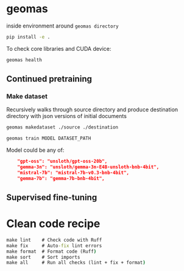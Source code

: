 # geomas

inside environment around `geomas directory`
```bash
pip install -e .
```

To check core libraries and CUDA device:

```bash
geomas health
```

## Continued pretraining

### Make dataset
Recursively walks through source directory and produce destination directory with json versions of initial documents

```bash
geomas makedataset ./source ./destination
```

```bash
geomas train MODEL DATASET_PATH
```

Model could be any of:

```json
    "gpt-oss": "unsloth/gpt-oss-20b",
    "gemma-3n": "unsloth/gemma-3n-E4B-unsloth-bnb-4bit",
    "mistral-7b": "mistral-7b-v0.3-bnb-4bit",
    "gemma-7b": "gemma-7b-bnb-4bit",
```

## Supervised fine-tuning


# Clean code recipe

```cmd
make lint    # Check code with Ruff
make fix     # Auto-fix lint errors
make format  # Format code (Ruff)
make sort    # Sort imports
make all     # Run all checks (lint + fix + format)
```